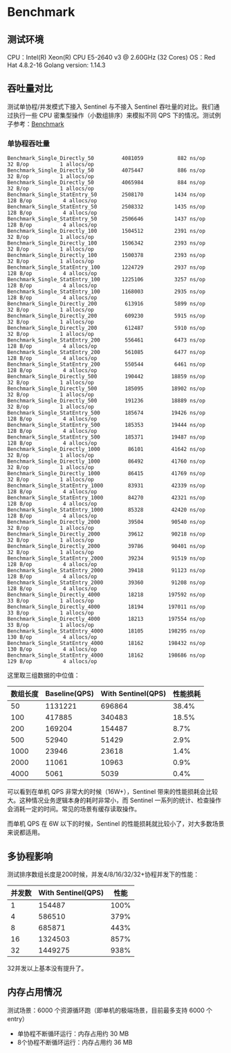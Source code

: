 # Benchmark
## 测试环境

CPU：Intel(R) Xeon(R) CPU E5-2640 v3 @ 2.60GHz (32 Cores)
OS：Red Hat 4.8.2-16
Golang version: 1.14.3

## 吞吐量对比

测试单协程/并发模式下接入 Sentinel 与不接入 Sentinel 吞吐量的对比。我们通过执行一些 CPU 密集型操作（小数组排序）来模拟不同 QPS 下的情况。测试例子参考：[Benchmark](https://github.com/louyuting/sentinel-golang/tree/add_benchmark/tests)

### 单协程吞吐量

```
Benchmark_Single_Directly_50    	 4081059	       882 ns/op	      32 B/op	       1 allocs/op
Benchmark_Single_Directly_50    	 4075447	       886 ns/op	      32 B/op	       1 allocs/op
Benchmark_Single_Directly_50    	 4065984	       884 ns/op	      32 B/op	       1 allocs/op
Benchmark_Single_StatEntry_50   	 2508170	      1434 ns/op	     128 B/op	       4 allocs/op
Benchmark_Single_StatEntry_50   	 2508332	      1435 ns/op	     128 B/op	       4 allocs/op
Benchmark_Single_StatEntry_50   	 2506646	      1437 ns/op	     128 B/op	       4 allocs/op
Benchmark_Single_Directly_100   	 1504512	      2391 ns/op	      32 B/op	       1 allocs/op
Benchmark_Single_Directly_100   	 1506342	      2393 ns/op	      32 B/op	       1 allocs/op
Benchmark_Single_Directly_100   	 1500378	      2393 ns/op	      32 B/op	       1 allocs/op
Benchmark_Single_StatEntry_100  	 1224729	      2937 ns/op	     128 B/op	       4 allocs/op
Benchmark_Single_StatEntry_100  	 1225106	      3257 ns/op	     128 B/op	       4 allocs/op
Benchmark_Single_StatEntry_100  	 1168003	      2935 ns/op	     128 B/op	       4 allocs/op
Benchmark_Single_Directly_200   	  613916	      5899 ns/op	      32 B/op	       1 allocs/op
Benchmark_Single_Directly_200   	  609230	      5915 ns/op	      32 B/op	       1 allocs/op
Benchmark_Single_Directly_200   	  612487	      5910 ns/op	      32 B/op	       1 allocs/op
Benchmark_Single_StatEntry_200  	  556461	      6473 ns/op	     128 B/op	       4 allocs/op
Benchmark_Single_StatEntry_200  	  561085	      6477 ns/op	     128 B/op	       4 allocs/op
Benchmark_Single_StatEntry_200  	  550544	      6461 ns/op	     128 B/op	       4 allocs/op
Benchmark_Single_Directly_500   	  190442	     18859 ns/op	      32 B/op	       1 allocs/op
Benchmark_Single_Directly_500   	  185095	     18902 ns/op	      32 B/op	       1 allocs/op
Benchmark_Single_Directly_500   	  191236	     18889 ns/op	      32 B/op	       1 allocs/op
Benchmark_Single_StatEntry_500  	  185674	     19426 ns/op	     128 B/op	       4 allocs/op
Benchmark_Single_StatEntry_500  	  185353	     19444 ns/op	     128 B/op	       4 allocs/op
Benchmark_Single_StatEntry_500  	  185371	     19487 ns/op	     128 B/op	       4 allocs/op
Benchmark_Single_Directly_1000  	   86101	     41642 ns/op	      32 B/op	       1 allocs/op
Benchmark_Single_Directly_1000  	   86492	     41760 ns/op	      32 B/op	       1 allocs/op
Benchmark_Single_Directly_1000  	   86415	     41769 ns/op	      32 B/op	       1 allocs/op
Benchmark_Single_StatEntry_1000 	   83931	     42339 ns/op	     128 B/op	       4 allocs/op
Benchmark_Single_StatEntry_1000 	   84270	     42321 ns/op	     128 B/op	       4 allocs/op
Benchmark_Single_StatEntry_1000 	   85328	     42420 ns/op	     128 B/op	       4 allocs/op
Benchmark_Single_Directly_2000  	   39504	     90540 ns/op	      32 B/op	       1 allocs/op
Benchmark_Single_Directly_2000  	   39612	     90218 ns/op	      32 B/op	       1 allocs/op
Benchmark_Single_Directly_2000  	   39786	     90401 ns/op	      32 B/op	       1 allocs/op
Benchmark_Single_StatEntry_2000 	   39234	     91519 ns/op	     128 B/op	       4 allocs/op
Benchmark_Single_StatEntry_2000 	   39418	     91123 ns/op	     128 B/op	       4 allocs/op
Benchmark_Single_StatEntry_2000 	   39360	     91208 ns/op	     128 B/op	       4 allocs/op
Benchmark_Single_Directly_4000  	   18218	    197592 ns/op	      33 B/op	       1 allocs/op
Benchmark_Single_Directly_4000  	   18194	    197011 ns/op	      33 B/op	       1 allocs/op
Benchmark_Single_Directly_4000  	   18213	    197554 ns/op	      33 B/op	       1 allocs/op
Benchmark_Single_StatEntry_4000 	   18105	    198295 ns/op	     130 B/op	       4 allocs/op
Benchmark_Single_StatEntry_4000 	   18162	    198432 ns/op	     130 B/op	       4 allocs/op
Benchmark_Single_StatEntry_4000 	   18162	    198686 ns/op	     129 B/op	       4 allocs/op
```

这里取三组数据的中位值：

| 数组长度 | Baseline(QPS) | With Sentinel(QPS) | 性能损耗 |
|--|--|--|--|
| 50 | 1131221 | 696864 | 38.4% |
| 100 | 417885 | 340483 | 18.5% |
| 200 | 169204 | 154487 |  8.7% |
| 500 |  52940 |  51429 |  2.9% |
| 1000 | 23946 |  23618 |  1.4% |
| 2000 | 11061 |  10963 |  0.9% |
| 4000 |  5061 |   5039 |  0.4% |

可以看到在单机 QPS 非常大的时候（16W+），Sentinel 带来的性能损耗会比较大。这种情况业务逻辑本身的耗时非常小，而 Sentinel 一系列的统计、检查操作会消耗一定的时间。常见的场景有缓存读取操作。

而单机 QPS 在 6W 以下的时候，Sentinel 的性能损耗就比较小了，对大多数场景来说都适用。

## 多协程影响

测试排序数组长度是200时候，并发4/8/16/32/32+协程并发下的性能：

| 并发数 | With Sentinel(QPS) | 性能 |
|--|--|--|
| 1  | 154487 | 100%  |
| 4  | 586510 | 379% |
| 8  | 685871 | 443% |
| 16 |1324503 | 857% |
| 32 |1449275 | 938% |

32并发以上基本没有提升了。

## 内存占用情况

测试场景：6000 个资源循环跑（即单机的极端场景，目前最多支持 6000 个 entry）

* 单协程不断循环运行：内存占用约 30 MB
* 8个协程不断循环运行：内存占用约 36 MB

